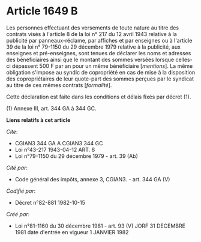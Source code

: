 # Article 1649 B

Les personnes effectuant des versements de toute nature au titre des contrats visés à l'article 8 de la loi n° 217 du 12
avril 1943 relative à la publicité par panneaux-réclame, par affiches et par enseignes ou à l'article 39 de la loi n° 79-1150
du 29 décembre 1979 relative à la publicité, aux enseignes et pré-enseignes, sont tenues de déclarer les noms et adresses des
bénéficiaires ainsi que le montant des sommes versées lorsque celles-ci dépassent 500 F par an pour un même bénéficiaire
[*mentions*]. La même obligation s'impose au syndic de copropriété en cas de mise à la disposition des copropriétaires de
leur quote-part des sommes perçues par le syndicat au titre de ces mêmes contrats [*formalité*].

Cette déclaration est faite dans les conditions et délais fixés par décret (1).

(1) Annexe III, art. 344 GA à 344 GC.

**Liens relatifs à cet article**

_Cite_:

  - CGIAN3 344 GA A CGIAN3 344 GC
  - Loi n°43-217 1943-04-12 ART. 8
  - Loi n°79-1150 du 29 décembre 1979 - art. 39 (Ab)

_Cité par_:

  - Code général des impôts, annexe 3, CGIAN3. - art. 344 GA (V)

_Codifié par_:

  - Décret n°82-881 1982-10-15

_Créé par_:

  - Loi n°81-1160 du 30 décembre 1981 - art. 93 (V) JORF 31 DECEMBRE 1981 date d'entrée en vigueur 1 JANVIER 1982
